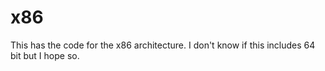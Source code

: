 # x86
This has the code for the x86 architecture. I don't know if this includes 64 bit but I hope so.
